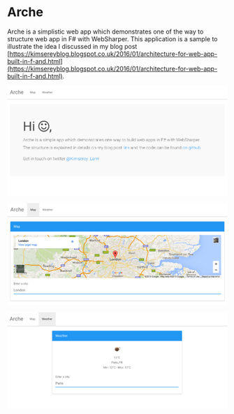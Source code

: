 # Arche
Arche is a simplistic web app which demonstrates one of the way to structure web app in F# with WebSharper.
This application is a sample to illustrate the idea I discussed in my blog post [https://kimsereyblog.blogspot.co.uk/2016/01/architecture-for-web-app-built-in-f-and.html](https://kimsereyblog.blogspot.co.uk/2016/01/architecture-for-web-app-built-in-f-and.html).

![home](https://raw.githubusercontent.com/Kimserey/Arche/master/home.png)

![map](https://raw.githubusercontent.com/Kimserey/Arche/master/map.png)

![weather](https://raw.githubusercontent.com/Kimserey/Arche/master/weather.png)
